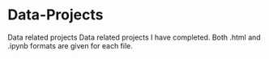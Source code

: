 # Data-Projects
Data related projects
Data related projects I have completed. Both .html and .ipynb formats are given for each file.
